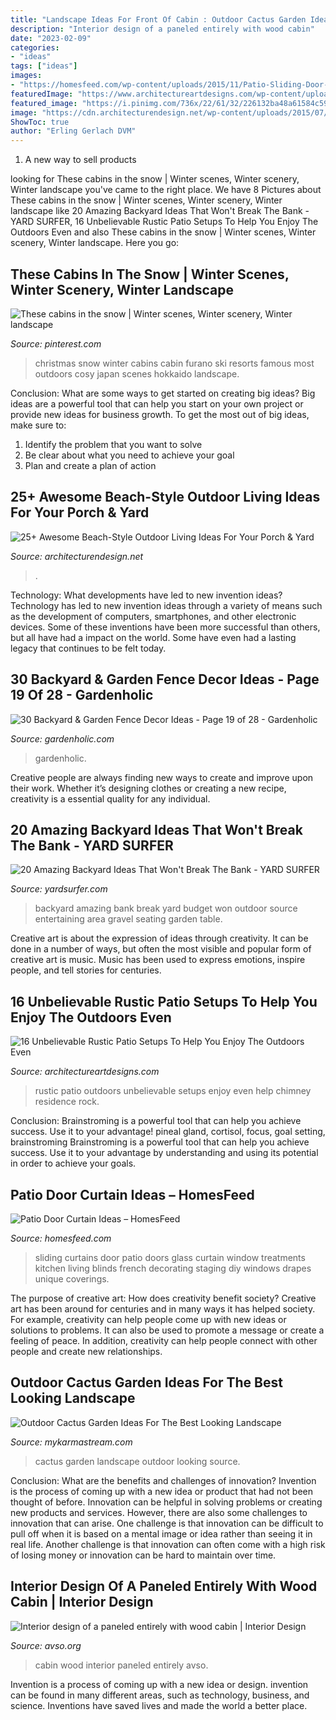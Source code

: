 ```yaml
---
title: "Landscape Ideas For Front Of Cabin : Outdoor Cactus Garden Ideas For The Best Looking Landscape"
description: "Interior design of a paneled entirely with wood cabin"
date: "2023-02-09"
categories:
- "ideas"
tags: ["ideas"]
images:
- "https://homesfeed.com/wp-content/uploads/2015/11/Patio-Sliding-Door-With-White-Curtains-in-Room-With-Small-Chandelier.jpg"
featuredImage: "https://www.architectureartdesigns.com/wp-content/uploads/2015/05/16-Unbelievable-Rustic-Patio-Setups-To-Help-You-Enjoy-The-Outdoors-Even-More-7-630x420.jpg"
featured_image: "https://i.pinimg.com/736x/22/61/32/226132ba48a61584c59509c6cdae78bb.jpg"
image: "https://cdn.architecturendesign.net/wp-content/uploads/2015/07/AD-Beach-Style-Outdoor-Living-Ideas-08.jpg"
ShowToc: true
author: "Erling Gerlach DVM"
---
```



1. A new way to sell products

	

		
looking for These cabins in the snow | Winter scenes, Winter scenery, Winter landscape you've came to the right place. We have 8 Pictures about These cabins in the snow | Winter scenes, Winter scenery, Winter landscape like 20 Amazing Backyard Ideas That Won&#039;t Break The Bank - YARD SURFER, 16 Unbelievable Rustic Patio Setups To Help You Enjoy The Outdoors Even and also These cabins in the snow | Winter scenes, Winter scenery, Winter landscape. Here you go:
		
    
## These Cabins In The Snow | Winter Scenes, Winter Scenery, Winter Landscape

<img loading=lazy src="https://i.pinimg.com/736x/22/61/32/226132ba48a61584c59509c6cdae78bb.jpg" onerror="this.onerror=null;this.src='https://tse4.mm.bing.net/th?id=OIP.qjh-fb9y-Yzu-NFBcr_AuQHaNK&amp;pid=15.1';" alt="These cabins in the snow | Winter scenes, Winter scenery, Winter landscape">

_Source: pinterest.com_

>christmas snow winter cabins cabin furano ski resorts famous most outdoors cosy japan scenes hokkaido landscape. 

	

Conclusion: What are some ways to get started on creating big ideas?
Big ideas are a powerful tool that can help you start on your own project or provide new ideas for business growth. To get the most out of big ideas, make sure to:
1. Identify the problem that you want to solve
2. Be clear about what you need to achieve your goal
3. Plan and create a plan of action

    
## 25+ Awesome Beach-Style Outdoor Living Ideas For Your Porch &amp; Yard

<img loading=lazy src="https://cdn.architecturendesign.net/wp-content/uploads/2015/07/AD-Beach-Style-Outdoor-Living-Ideas-08.jpg" onerror="this.onerror=null;this.src='https://tse4.mm.bing.net/th?id=OIP.7pMbefogice94IW7HUsOegHaJ3&amp;pid=15.1';" alt="25+ Awesome Beach-Style Outdoor Living Ideas For Your Porch &amp; Yard">

_Source: architecturendesign.net_

>. 

	

Technology: What developments have led to new invention ideas?
Technology has led to new invention ideas through a variety of means such as the development of computers, smartphones, and other electronic devices. Some of these inventions have been more successful than others, but all have had a impact on the world. Some have even had a lasting legacy that continues to be felt today.

    
## 30 Backyard &amp; Garden Fence Decor Ideas - Page 19 Of 28 - Gardenholic

<img loading=lazy src="https://gardenholic.com/wp-content/uploads/2019/01/Fence-21.jpg" onerror="this.onerror=null;this.src='https://tse4.mm.bing.net/th?id=OIP.-651O1zikgwZK-XrE2AYpgHaLF&amp;pid=15.1';" alt="30 Backyard &amp; Garden Fence Decor Ideas - Page 19 of 28 - Gardenholic">

_Source: gardenholic.com_

>gardenholic. 

	

Creative people are always finding new ways to create and improve upon their work. Whether it’s designing clothes or creating a new recipe, creativity is a essential quality for any individual.

    
## 20 Amazing Backyard Ideas That Won&#039;t Break The Bank - YARD SURFER

<img loading=lazy src="http://yardsurfer.com/wp-content/uploads/2016/06/Amazing-Backyard-Ideas-That-Wont-Break-The-Bank-1.jpg" onerror="this.onerror=null;this.src='https://tse4.mm.bing.net/th?id=OIP.ykwdCvI0TULunezTIQ2AWQHaI9&amp;pid=15.1';" alt="20 Amazing Backyard Ideas That Won&#039;t Break The Bank - YARD SURFER">

_Source: yardsurfer.com_

>backyard amazing bank break yard budget won outdoor source entertaining area gravel seating garden table. 

	

Creative art is about the expression of ideas through creativity. It can be done in a number of ways, but often the most visible and popular form of creative art is music. Music has been used to express emotions, inspire people, and tell stories for centuries.

    
## 16 Unbelievable Rustic Patio Setups To Help You Enjoy The Outdoors Even

<img loading=lazy src="https://www.architectureartdesigns.com/wp-content/uploads/2015/05/16-Unbelievable-Rustic-Patio-Setups-To-Help-You-Enjoy-The-Outdoors-Even-More-7-630x420.jpg" onerror="this.onerror=null;this.src='https://tse1.mm.bing.net/th?id=OIP.ZoGNyYIJOSocvxPhDvuIRwHaE8&amp;pid=15.1';" alt="16 Unbelievable Rustic Patio Setups To Help You Enjoy The Outdoors Even">

_Source: architectureartdesigns.com_

>rustic patio outdoors unbelievable setups enjoy even help chimney residence rock. 

	

Conclusion: Brainstroming is a powerful tool that can help you achieve success. Use it to your advantage!
pineal gland, cortisol, focus, goal setting, brainstroming
Brainstroming is a powerful tool that can help you achieve success. Use it to your advantage by understanding and using its potential in order to achieve your goals.

    
## Patio Door Curtain Ideas – HomesFeed

<img loading=lazy src="https://homesfeed.com/wp-content/uploads/2015/11/Patio-Sliding-Door-With-White-Curtains-in-Room-With-Small-Chandelier.jpg" onerror="this.onerror=null;this.src='https://tse4.mm.bing.net/th?id=OIP.Cml6RbHvHOxwHEAbbmnu8gHaJ4&amp;pid=15.1';" alt="Patio Door Curtain Ideas – HomesFeed">

_Source: homesfeed.com_

>sliding curtains door patio doors glass curtain window treatments kitchen living blinds french decorating staging diy windows drapes unique coverings. 

	

The purpose of creative art: How does creativity benefit society?
Creative art has been around for centuries and in many ways it has helped society. For example, creativity can help people come up with new ideas or solutions to problems. It can also be used to promote a message or create a feeling of peace. In addition, creativity can help people connect with other people and create new relationships.

    
## Outdoor Cactus Garden Ideas For The Best Looking Landscape

<img loading=lazy src="https://mykarmastream.com/wp-content/uploads/2017/08/cactus-garden-10.jpeg" onerror="this.onerror=null;this.src='https://tse4.mm.bing.net/th?id=OIP.6nNeH__ofZESUzctsTT2WAHaLH&amp;pid=15.1';" alt="Outdoor Cactus Garden Ideas For The Best Looking Landscape">

_Source: mykarmastream.com_

>cactus garden landscape outdoor looking source. 

	

Conclusion: What are the benefits and challenges of innovation?
Invention is the process of coming up with a new idea or product that had not been thought of before. Innovation can be helpful in solving problems or creating new products and services. However, there are also some challenges to innovation that can arise. One challenge is that innovation can be difficult to pull off when it is based on a mental image or idea rather than seeing it in real life. Another challenge is that innovation can often come with a high risk of losing money or innovation can be hard to maintain over time.

    
## Interior Design Of A Paneled Entirely With Wood Cabin | Interior Design

<img loading=lazy src="https://www.avso.org/wp-content/uploads/files/7/3/6/interior-design-of-a-paneled-entirely-with-wood-cabin-6-736.jpg" onerror="this.onerror=null;this.src='https://tse3.mm.bing.net/th?id=OIP.KV32djdHREVfZ0D0s9mJGQHaJ4&amp;pid=15.1';" alt="Interior design of a paneled entirely with wood cabin | Interior Design">

_Source: avso.org_

>cabin wood interior paneled entirely avso. 

	

Invention is a process of coming up with a new idea or design. invention can be found in many different areas, such as technology, business, and science. Inventions have saved lives and made the world a better place.

